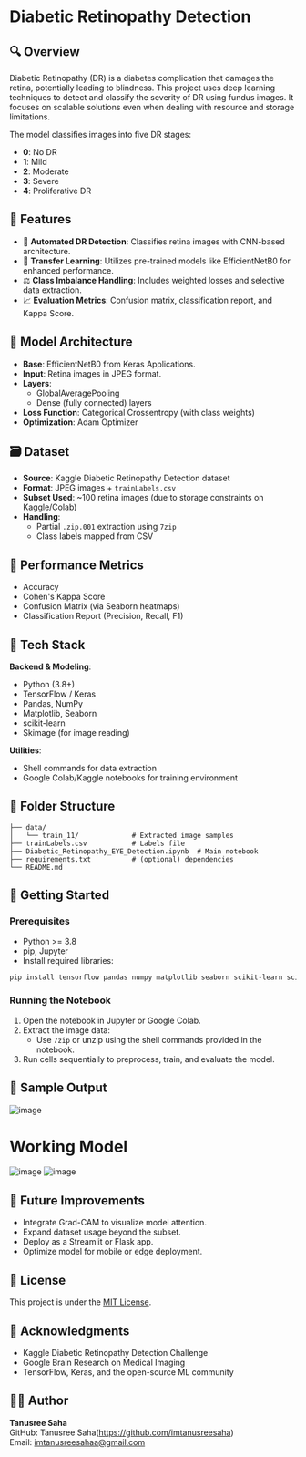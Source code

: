 # Diabetic Retinopathy Detection 

## 🔍 Overview
Diabetic Retinopathy (DR) is a diabetes complication that damages the retina, potentially leading to blindness. This project uses deep learning techniques to detect and classify the severity of DR using fundus images. It focuses on scalable solutions even when dealing with resource and storage limitations.

The model classifies images into five DR stages:
- **0**: No DR  
- **1**: Mild  
- **2**: Moderate  
- **3**: Severe  
- **4**: Proliferative DR  

## 🎯 Features
- 🔎 **Automated DR Detection**: Classifies retina images with CNN-based architecture.
- 🧠 **Transfer Learning**: Utilizes pre-trained models like EfficientNetB0 for enhanced performance.
- ⚖️ **Class Imbalance Handling**: Includes weighted losses and selective data extraction.
- 📈 **Evaluation Metrics**: Confusion matrix, classification report, and Kappa Score.

## 🧠 Model Architecture
- **Base**: EfficientNetB0 from Keras Applications.
- **Input**: Retina images in JPEG format.
- **Layers**:
  - GlobalAveragePooling
  - Dense (fully connected) layers
- **Loss Function**: Categorical Crossentropy (with class weights)
- **Optimization**: Adam Optimizer

## 🗃️ Dataset
- **Source**: Kaggle Diabetic Retinopathy Detection dataset
- **Format**: JPEG images + `trainLabels.csv`
- **Subset Used**: ~100 retina images (due to storage constraints on Kaggle/Colab)
- **Handling**:
  - Partial `.zip.001` extraction using `7zip`
  - Class labels mapped from CSV

## 🧪 Performance Metrics
- Accuracy
- Cohen's Kappa Score
- Confusion Matrix (via Seaborn heatmaps)
- Classification Report (Precision, Recall, F1)

## 🧰 Tech Stack
**Backend & Modeling**:
- Python (3.8+)
- TensorFlow / Keras
- Pandas, NumPy
- Matplotlib, Seaborn
- scikit-learn
- Skimage (for image reading)

**Utilities**:
- Shell commands for data extraction
- Google Colab/Kaggle notebooks for training environment

## 📁 Folder Structure
```
├── data/
│   └── train_11/             # Extracted image samples
├── trainLabels.csv           # Labels file
├── Diabetic_Retinopathy_EYE_Detection.ipynb  # Main notebook
├── requirements.txt          # (optional) dependencies
└── README.md

```

## 🚀 Getting Started

### Prerequisites
- Python >= 3.8
- pip, Jupyter
- Install required libraries:
```bash
pip install tensorflow pandas numpy matplotlib seaborn scikit-learn scikit-image
```

### Running the Notebook
1. Open the notebook in Jupyter or Google Colab.
2. Extract the image data:
   - Use `7zip` or unzip using the shell commands provided in the notebook.
3. Run cells sequentially to preprocess, train, and evaluate the model.

## 📸 Sample Output
![image](https://github.com/user-attachments/assets/27e1f69f-d23b-4238-89b4-f35f9b408c72)
# Working Model

![image](https://github.com/user-attachments/assets/11f86a8d-2549-4463-ad10-542ff98bac92)
![image](https://github.com/user-attachments/assets/5c6903da-b334-4fdc-8dc3-e4811d1f60c1)


## 🔮 Future Improvements
- Integrate Grad-CAM to visualize model attention.
- Expand dataset usage beyond the subset.
- Deploy as a Streamlit or Flask app.
- Optimize model for mobile or edge deployment.

## 📜 License
This project is under the [MIT License](LICENSE).

## 🙌 Acknowledgments
- Kaggle Diabetic Retinopathy Detection Challenge
- Google Brain Research on Medical Imaging
- TensorFlow, Keras, and the open-source ML community

## 👨‍💻 Author
**Tanusree Saha**  
GitHub: Tanusree Saha(https://github.com/imtanusreesaha)  
Email: imtanusreesahaa@gmail.com

